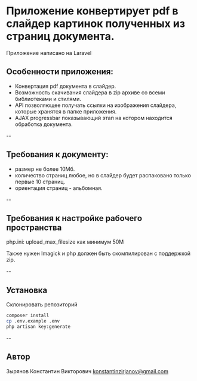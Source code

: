 Приложение конвертирует pdf в слайдер картинок полученных из страниц документа.
===

Приложение написано на Laravel

## Особенности приложения:
* Конвертация pdf документа в слайдер.
* Возможность скачивания слайдера в zip архиве со всеми библиотеками и стилями.
* API позволяющее получать ссылки на изображения слайдера, которые хранятся в папке приложения.
* AJAX progressbar показывающий этап на котором находится обработка документа.

--

## Требования к документу:
* размер не более 10Мб.
* количество страниц любое, но в слайдер будет распаковано только первые 10 страниц.
* ориентация страниц - альбомная.

--

## Требования к настройке рабочего пространства

php.ini: upload_max_filesize как минимум 50M

Также нужен Imagick и php должен быть скомпилирован с поддержкой zip.

--

## Установка

Склонировать репозиторий

```sh
composer install
cp .env.example .env
php artisan key:generate
```
--

## Автор

Зырянов Константин Викторович
konstantinzirjanov@gmail.com